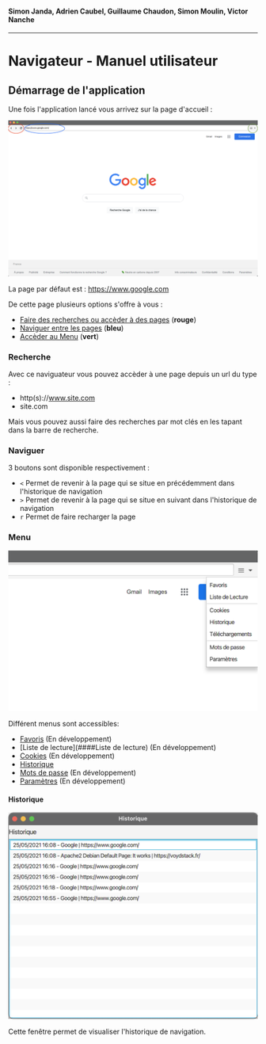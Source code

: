 #### Simon Janda, Adrien Caubel, Guillaume Chaudon, Simon Moulin, Victor Nanche

---

# Navigateur - Manuel utilisateur

## Démarrage de l'application

Une fois l'application lancé vous arrivez sur la page d'accueil :

![Accueill](./acceuil.png)

La page par défaut est : https://www.google.com

De cette page plusieurs options s'offre à vous :

- [Faire des recherches ou accèder à des pages](###Recherches) (**rouge**)
- [Naviguer entre les pages](###Naviguer) (**bleu**)
- [Accèder au Menu](###Menu) (**vert**)

### Recherche

Avec ce naviguateur vous pouvez accèder à une page depuis un url du type :

- http(s)://www.site.com
- site.com

Mais vous pouvez aussi faire des recherches par mot clés en les tapant dans la barre de recherche.

### Naviguer

3 boutons sont disponible respectivement :

- `<` Permet de revenir à la page qui se situe en précédemment  dans l'historique de navigation
- `>` Permet de revenir à la page qui se situe en suivant dans l'historique de navigation
- `r` Permet de faire recharger la page

### Menu

![Menu](./menu.png)



Différent menus sont accessibles:

- [Favoris](####Favoris) (En développement)
- [Liste de lecture](####Liste de lecture) (En développement)
- [Cookies](####Cookies) (En développement)
- [Historique](####Historique)
- [Mots de passe](####Mdp) (En développement)
- [Paramètres](#Paramètres) (En développement)

#### Historique

![Historique](./historique.png)

Cette fenêtre permet de visualiser l'historique de navigation.

